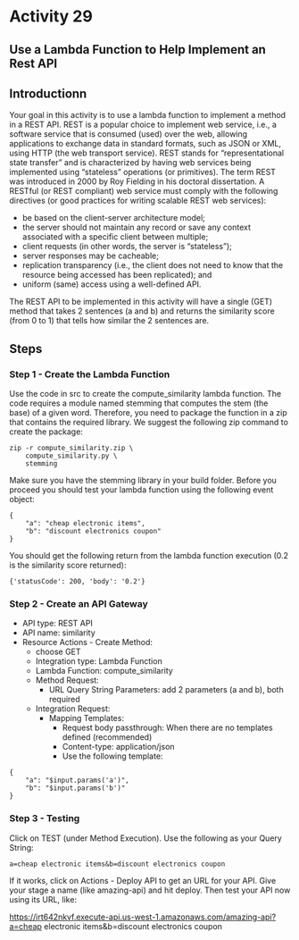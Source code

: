 # Activity 29

## Use a Lambda Function to Help Implement an Rest API

## Introductionn

Your goal in this activity is to use a lambda function to implement a method in a REST API. REST is a popular choice to implement web service, i.e., a software service that is consumed (used) over the web, allowing applications to exchange data in standard formats, such as JSON or XML, using HTTP (the web transport service). REST stands for “representational state transfer” and is characterized by having web services being implemented using “stateless” operations (or primitives). The term REST was introduced in 2000 by Roy Fielding in his doctoral dissertation.
A RESTful (or REST compliant) web service must comply with the following directives (or good practices for writing scalable REST web services):

* be based on the client-server architecture model;
* the server should not maintain any record or save any context associated with a specific client between multiple;
* client requests (in other words, the server is “stateless”);
* server responses may be cacheable;
* replication transparency (i.e., the client does not need to know that the resource being accessed has been replicated); and
* uniform (same) access using a well-defined API.

The REST API to be implemented in this activity will have a single (GET) method that takes 2 sentences (a and b) and returns the similarity score (from 0 to 1) that tells how similar the 2 sentences are.  

## Steps

### Step 1 - Create the Lambda Function

Use the code in src to create the compute_similarity lambda function. The code requires a module named stemming that computes the stem (the base) of a given word. Therefore, you need to package the function in a zip that contains the required library. We suggest the following zip command to create the package: 

```
zip -r compute_similarity.zip \
    compute_similarity.py \
    stemming
```

Make sure you have the stemming library in your build folder. Before you proceed you should test your lambda function using the following event object: 

```
{ 
    "a": "cheap electronic items", 
    "b": "discount electronics coupon"
}
```

You should get the following return from the lambda function execution (0.2 is the similarity score returned): 

```
{'statusCode': 200, 'body': '0.2'}
```

### Step 2 - Create an API Gateway 

* API type: REST API
* API name: similarity
* Resource Actions - Create Method:
    * choose GET
    * Integration type: Lambda Function
    * Lambda Function: compute_similarity
    * Method Request:
        * URL Query String Parameters: add 2 parameters (a and b), both required
    * Integration Request:
        * Mapping Templates: 
            * Request body passthrough: When there are no templates defined (recommended)
            * Content-type: application/json
            * Use the following template:

```
{
    "a": "$input.params('a')",
    "b": "$input.params('b')"
}
```

### Step 3 - Testing 

Click on TEST (under Method Execution). Use the following as your Query String:

```
a=cheap electronic items&b=discount electronics coupon
```

If it works, click on Actions - Deploy API to get an URL for your API. Give your stage a name (like amazing-api) and hit deploy. Then test your API now using its URL, like: 

https://irt642nkvf.execute-api.us-west-1.amazonaws.com/amazing-api?a=cheap electronic items&b=discount electronics coupon
